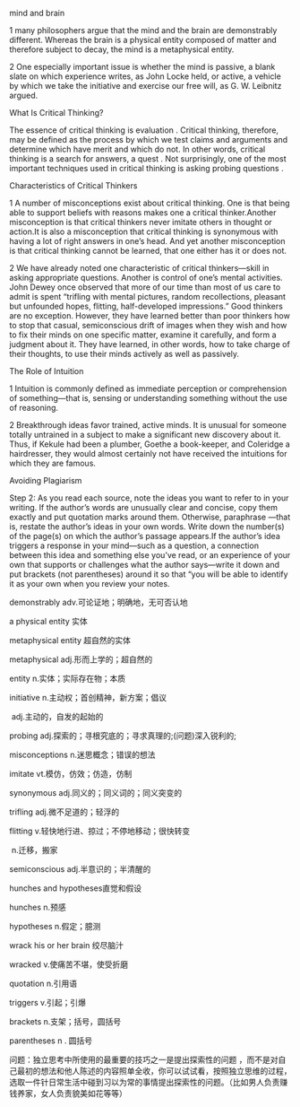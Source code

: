 mind and brain

1 many philosophers argue that the mind and the brain are demonstrably different. Whereas the brain is a physical entity composed of matter and therefore subject to decay, the mind is a metaphysical entity.

2 One especially important issue is whether the mind is passive, a blank slate on which experience writes, as John Locke held, or active, a vehicle by which we take the initiative and exercise our free will, as G. W. Leibnitz argued.

What Is Critical Thinking?

The essence of critical thinking is evaluation . Critical thinking, therefore, may be defined as the process by which we test claims and arguments and determine which have merit and which do not. In other words, critical thinking is a search for answers, a quest . Not surprisingly, one of the most important techniques used in critical thinking is asking probing questions .

Characteristics of Critical Thinkers

1 A number of misconceptions exist about critical thinking. One is that being able to support beliefs with reasons makes one a critical thinker.Another misconception is that critical thinkers never imitate others in thought or action.It is also a misconception that critical thinking is synonymous with having a lot of right answers in one’s head. And yet another misconception is that critical thinking cannot be learned, that one either has it or does not.

2 We have already noted one characteristic of critical thinkers—skill in asking appropriate questions. Another is control of one’s mental activities. John Dewey once observed that more of our time than most of us care to admit is spent “trifling with mental pictures, random recollections, pleasant but unfounded hopes, flitting, half-developed impressions.” Good thinkers are no exception. However, they have learned better than poor thinkers how to stop that casual, semiconscious drift of images when they wish and how to fix their minds on one specific matter, examine it carefully, and form a judgment about it. They have learned, in other words, how to take charge of their thoughts, to use their minds actively as well as passively.

The Role of Intuition

1 Intuition is commonly defined as immediate perception or comprehension of something—that is, sensing or understanding something without the use of reasoning.

2 Breakthrough ideas favor trained, active minds. It is unusual for someone totally untrained in a subject to make a significant new discovery about it. Thus, if Kekule had been a plumber, Goethe a book-keeper, and Coleridge a hairdresser, they would almost certainly not have received the intuitions for which they are famous.

Avoiding Plagiarism

Step 2: As you read each source, note the ideas you want to refer to in your writing. If the author’s words are unusually clear and concise, copy them exactly and put quotation marks around them. Otherwise, paraphrase —that is, restate the author’s ideas in your own words. Write down the number(s) of the page(s) on which the author’s passage appears.If the author’s idea triggers a response in your mind—such as a question, a connection between this idea and something else you’ve read, or an experience of your own that supports or challenges what the author says—write it down and put brackets (not parentheses) around it so that “you will be able to identify it as your own when you review your notes.



demonstrably adv.可论证地；明确地，无可否认地

a physical entity  实体

metaphysical entity 超自然的实体

metaphysical adj.形而上学的；超自然的

entity n.实体；实际存在物；本质

initiative n.主动权；首创精神，新方案；倡议

​           adj.主动的，自发的起始的

probing adj.探索的；寻根究底的；寻求真理的;(问题)深入锐利的;

misconceptions n.迷思概念；错误的想法

imitate vt.模仿，仿效；仿造，仿制

synonymous adj.同义的；同义词的；同义突变的

trifling adj.微不足道的；轻浮的

flitting v.轻快地行进、掠过；不停地移动；很快转变

​           n.迁移，搬家

semiconscious adj.半意识的；半清醒的

hunches and hypotheses直觉和假设

hunches n.预感 

hypotheses n.假定；臆测

wrack his or her brain 绞尽脑汁

wracked v.使痛苦不堪，使受折磨

quotation n.引用语 

triggers  v.引起；引爆

 brackets n.支架；括号，圆括号

parentheses n . 圆括号



问题：独立思考中所使用的最重要的技巧之一是提出探索性的问题 ，而不是对自己最初的想法和他人陈述的内容照单全收，你可以试试看，按照独立思维的过程，选取一件针日常生活中碰到习以为常的事情提出探索性的问题。（比如男人负责赚钱养家，女人负责貌美如花等等）





 
